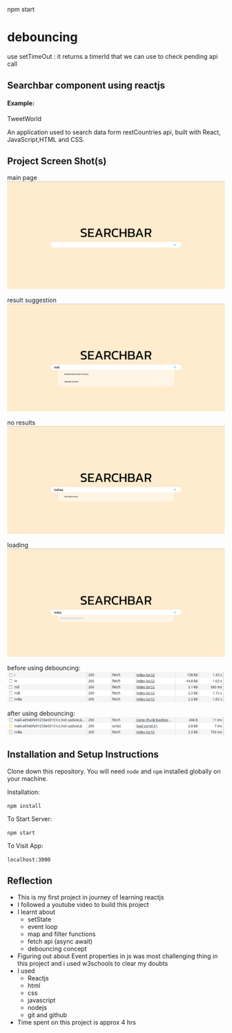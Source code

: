 npm start

# debouncing
 use setTimeOut : 
    it returns a timerId that we can use to check pending api call



## Searchbar component using reactjs

#### Example:

TweetWorld 

An application used to search data form restCountries api, built with React, JavaScript,HTML and CSS.

## Project Screen Shot(s)
main page
   ![main](./screenshots/home.png)

result suggestion
   ![reesult](./screenshots/result.png)

no results
   ![noresult](./screenshots/result2.png)

loading
   ![loading](./screenshots/loader.png)

before using debouncing:
   ![before](./screenshots/beforeDeBouncing.png)
 
after using debouncing:
   ![after](./screenshots/afterDeBouncing.png)

## Installation and Setup Instructions

Clone down this repository. You will need `node` and `npm` installed globally on your machine.  

Installation:

`npm install`   

To Start Server:

`npm start`  

To Visit App:

`localhost:3000`  

## Reflection

  - This is my first project in journey of learning reactjs
  - I followed a youtube video to build this project
  - I learnt about
      - setState
      - event loop
      - map and filter functions
      - fetch api (async await)
      - debouncing concept
  - Figuring out about Event properties in js was most challenging thing in this project and i used w3schools to clear my doubts
  - I used
      - Reactjs
      - html
      - css
      - javascript
      - nodejs
      - git and github
  - Time spent on this project is approx 4 hrs